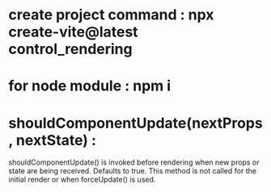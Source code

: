 # create project command : npx create-vite@latest control_rendering
# for node module : npm i

# shouldComponentUpdate(nextProps, nextState) : 
shouldComponentUpdate() is invoked before rendering when new props or state are being received. Defaults to true. This method is not called for the initial render or when forceUpdate() is used.